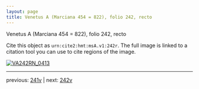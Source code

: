 ```yaml
---
layout: page
title: Venetus A (Marciana 454 = 822), folio 242, recto
---
```


Venetus A (Marciana 454 = 822), folio 242, recto

Cite this object as `urn:cite2:hmt:msA.v1:242r`.  The full image is linked to a citation tool you can use to cite regions of the image.

[![VA242RN_0413](http://www.homermultitext.org/iipsrv?IIIF=/project/homer/pyramidal/deepzoom/hmt/vaimg/2017a/VA242RN_0413.tif/full/800,/0/default.jpg)](http://www.homermultitext.org/ict2/?urn=urn:cite2:hmt:vaimg.2017a:VA242RN_0413) 

---

previous:  [241v](../241v/) | next: [242v](../242v/)